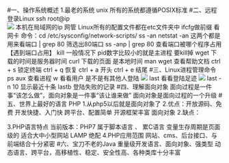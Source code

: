 #一、操作系统概述
1.最老的系统  unix
所有的系统都遵循POSIX标准
#二、远程登录Linux
 ssh  root@ip  
 ![](https://www.showdoc.cc/server/api/common/visitfile/sign/f908cb9ce084cf2bfaa41a751f72b548?showdoc=.jpg)
 本机在局域网的ip       网管
 Linux所有的配置文件都在etc文件夹中
 ifcfg做前缀    看网卡   命令：cd /etc/sysconfig/network-scripts/
 ss -an 
 netstat  -an   这两个都是用来看端口    |   grep 80  筛选出80端口
 ss -anp  |  grep   80   查看端口被哪个程序占用【遇到端口占用】
 kill      一般情况下   pid数字比较小的就是主进程   要kill掉
 wget   下载的时间是服务器时间
 curl   下载的页面   是本地时间
 man wget   查看帮助文档
 ctrl + s 锁定终端    ctrl + q  恢复
 ctrl + a    开头      ctrl + e  结尾
 #三、Linux进程管理命令
 ps aux  查看进程
 w 看看用户   是不是有其他人登陆
 ![](https://www.showdoc.cc/server/api/common/visitfile/sign/82a900c0be9f96df434366709df9dee9?showdoc=.jpg)
 last  看看登陆足迹
 ![](https://www.showdoc.cc/server/api/common/visitfile/sign/3b61390304544ac11bf11b7468d30fd1?showdoc=.jpg)
 last -n 10   显示最近十条
 lastb    登陆失败的记录
 #四、理解面向对象
 面向过程是一件事“该怎么做”，面向对象是一件事“该让谁来做”  面向对象是面向过程的一个升级 
 #五、世界上最好的语言  PHP
 1.从php5以后就是面向对象了
 2.优点：开放源码、免费
 			开发快捷、入门快
			跨平台、配置简单
			开源框架丰富
			面向对象
2.缺点：
			
3.PHP语言特点
当前版本：PHP7
属于脚本语言 、  累C语言
变量生存周期是页面级的
适合大中小型网站
LAMP    绝配
4.PHP应用范围
网站、cms、后台接口、与前端结合十分紧密
#六、宝刀不老的Java
重量级开发语言、面向对象、强类型 动态语言、跨平台，高移植性、稳定、安全性高、各种类库十分丰富